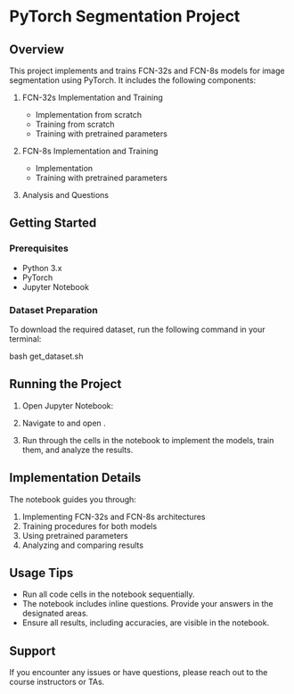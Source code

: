 # PyTorch Segmentation Project

## Overview

This project implements and trains FCN-32s and FCN-8s models for image segmentation using PyTorch. It includes the following components:

1. FCN-32s Implementation and Training
   - Implementation from scratch
   - Training from scratch
   - Training with pretrained parameters

2. FCN-8s Implementation and Training
   - Implementation
   - Training with pretrained parameters

3. Analysis and Questions

## Getting Started

### Prerequisites

- Python 3.x
- PyTorch
- Jupyter Notebook

### Dataset Preparation

To download the required dataset, run the following command in your terminal:

bash get_dataset.sh


## Running the Project

1. Open Jupyter Notebook:

2. Navigate to and open  .

3. Run through the cells in the notebook to implement the models, train them, and analyze the results.

## Implementation Details

The notebook guides you through:
1. Implementing FCN-32s and FCN-8s architectures
2. Training procedures for both models
3. Using pretrained parameters
4. Analyzing and comparing results

## Usage Tips

- Run all code cells in the notebook sequentially.
- The notebook includes inline questions. Provide your answers in the designated areas.
- Ensure all results, including accuracies, are visible in the notebook.



## Support

If you encounter any issues or have questions, please reach out to the course instructors or TAs.
